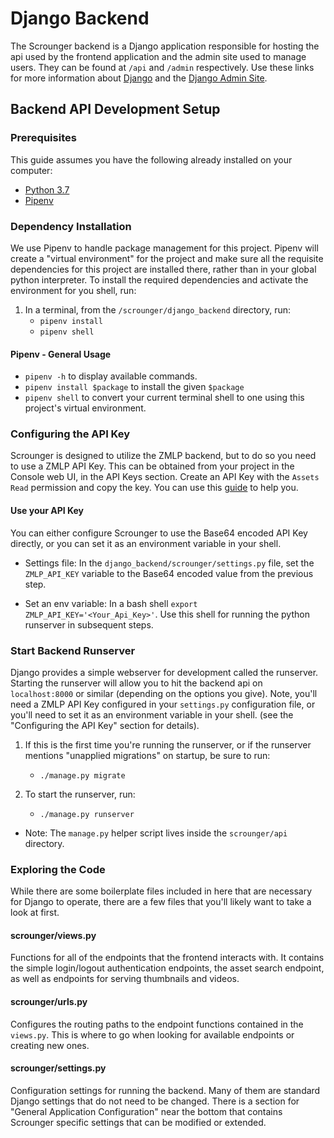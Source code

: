# Django Backend

The Scrounger backend is a Django application responsible for hosting the api used by the
frontend application and the admin site used to manage users. They can be found at `/api` 
and `/admin` respectively. Use these links for more information about [Django](https://docs.djangoproject.com/en/3.1/) 
and the [Django Admin Site](https://docs.djangoproject.com/en/3.1/ref/contrib/admin/).  

## Backend API Development Setup

### Prerequisites
This guide assumes you have the following already installed on your computer:

- [Python 3.7](https://www.python.org/downloads/release/python-379/)
- [Pipenv](https://pypi.org/project/pipenv/)

### Dependency Installation
We use Pipenv to handle package management for this project. Pipenv will create 
a "virtual environment" for the project and make sure all the requisite dependencies for
this project are installed there, rather than in your global python interpreter. To 
install the required dependencies and activate the environment for you shell, run:

1. In a terminal, from the `/scrounger/django_backend`  directory, run:
    - `pipenv install`
    - `pipenv shell`

#### Pipenv - General Usage
- `pipenv -h` to display available commands.
- `pipenv install $package` to install the given `$package`
- `pipenv shell` to convert your current terminal shell to one using this project's virtual 
environment.

### Configuring the API Key
Scrounger is designed to utilize the ZMLP backend, but to do so you need to use a ZMLP
API Key. This can be obtained from your project in the Console web UI, in the API Keys
section. Create an API Key with the `Assets Read` permission and copy the key. You can use 
this [guide](https://zorroa.gitbook.io/zmlp/getting-started/quick-start/python-zvi-client#get-api-key) to help you. 

#### Use your API Key
You can either configure Scrounger to use the Base64 encoded API Key directly, or you can set
it as an environment variable in your shell.

- Settings file: In the `django_backend/scrounger/settings.py` file, set the `ZMLP_API_KEY`
variable to the Base64 encoded value from the previous step.

- Set an env variable: In a bash shell `export ZMLP_API_KEY='<Your_Api_Key>'`. Use this
shell for running the python runserver in subsequent steps.

### Start Backend Runserver
Django provides a simple webserver for development called the runserver. Starting the 
runserver will allow you to hit the backend api on `localhost:8000` or similar 
(depending on the options you give). Note, you'll need a ZMLP API Key configured in your
`settings.py` configuration file, or you'll need to set it as an environment variable in
your shell.
(see the "Configuring the API Key" section for details).

1. If this is the first time you're running the runserver, or if the runserver mentions
"unapplied migrations" on startup, be sure to run:
    - `./manage.py migrate`

1. To start the runserver, run:
    - `./manage.py runserver`
    
- Note: The `manage.py` helper script lives inside the `scrounger/api`
directory.

### Exploring the Code
While there are some boilerplate files included in here that are necessary for Django
to operate, there are a few files that you'll likely want to take a look at first.

#### scrounger/views.py
Functions for all of the endpoints that the frontend interacts with. It contains
the simple login/logout authentication endpoints, the asset search endpoint, as well
as endpoints for serving thumbnails and videos.

#### scrounger/urls.py
Configures the routing paths to the endpoint functions contained in the `views.py`. This 
is where to go when looking for available endpoints or creating new ones.

#### scrounger/settings.py
Configuration settings for running the backend. Many of them are
standard Django settings that do not need to be changed. There is a section
for "General Application Configuration" near the bottom that contains Scrounger specific
settings that can be modified or extended.

